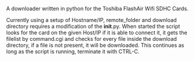 A downloader written in python for the Toshiba FlashAir Wifi SDHC Cards.

Currently using a setup of Hostname/IP, remote_folder and download directory requires a modification of the __init__.py.
When started the script looks for the card on the given Host/IP if it is able to connect it, it gets the filelist by command.cgi
and checks for every file inside the download directory, if a file is not present, it will be downloaded. This continues as
long as the script is running, terminate it with CTRL-C.